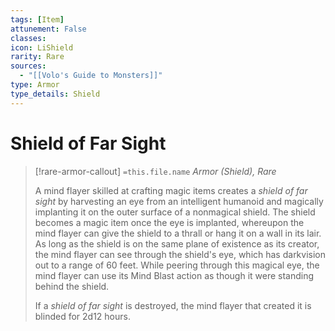 ```yaml
---
tags: [Item]
attunement: False
classes: 
icon: LiShield
rarity: Rare
sources:
  - "[[Volo's Guide to Monsters]]"
type: Armor
type_details: Shield
---
```

# Shield of Far Sight
>[!rare-armor-callout] `=this.file.name`
>*Armor (Shield), Rare*
>
>A mind flayer skilled at crafting magic items creates a *shield of far sight* by harvesting an eye from an intelligent humanoid and magically implanting it on the outer surface of a nonmagical shield. The shield becomes a magic item once the eye is implanted, whereupon the mind flayer can give the shield to a thrall or hang it on a wall in its lair. As long as the shield is on the same plane of existence as its creator, the mind flayer can see through the shield's eye, which has darkvision out to a range of 60 feet. While peering through this magical eye, the mind flayer can use its Mind Blast action as though it were standing behind the shield.
>
>If a *shield of far sight* is destroyed, the mind flayer that created it is blinded for 2d12 hours.
>
>
